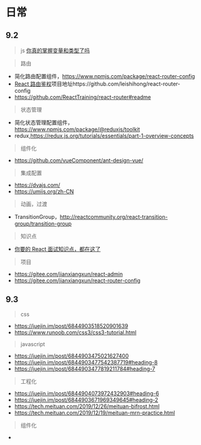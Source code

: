 # 日常

## 9.2

> js
> [你真的掌握变量和类型了吗](https://juejin.im/post/6844903854882947080)

> 路由

- 简化路由配置组件，https://www.npmjs.com/package/react-router-config
- [React 路由鉴权](https://juejin.im/post/6844903924441284615#heading-45)项目地址https://github.com/leishihong/react-router-config
- https://github.com/ReactTraining/react-router#readme

> 状态管理

- 简化状态管理配置组件，https://www.npmjs.com/package/@reduxjs/toolkit
- redux,https://redux.js.org/tutorials/essentials/part-1-overview-concepts

> 组件化

- https://github.com/vueComponent/ant-design-vue/

> 集成配置

- https://dvajs.com/
- https://umijs.org/zh-CN

> 动画，过渡

- TransitionGroup，http://reactcommunity.org/react-transition-group/transition-group

> 知识点

- [你要的 React 面试知识点，都在这了](https://juejin.im/post/6844903857135304718)

> 项目

- https://gitee.com/jianxiangxun/react-admin
- https://gitee.com/jianxiangxun/react-router-config

## 9.3

> css

- https://juejin.im/post/6844903518520901639
- https://www.runoob.com/css3/css3-tutorial.html

> javascript

- https://juejin.im/post/6844903475021627400
- https://juejin.im/post/6844903477542387719#heading-8
- https://juejin.im/post/6844903477819211784#heading-7

> 工程化

- https://juejin.im/post/6844904073972432903#heading-6
- https://juejin.im/post/6844903671969349645#heading-2
- https://tech.meituan.com/2019/12/26/meituan-bifrost.html
- https://tech.meituan.com/2019/12/19/meituan-mrn-practice.html

> 组件化

-
